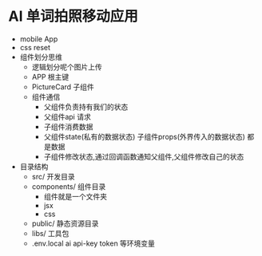 # AI 单词拍照移动应用

- mobile App
- css reset
- 组件划分思维
  - 逻辑划分呢个图片上传
  - APP 根主键
  - PictureCard 子组件
  - 组件通信
    - 父组件负责持有我们的状态
    - 父组件api 请求
    - 子组件消费数据 
    - 父组件state(私有的数据状态) 子组件props(外界传入的数据状态) 都是数据
    - 子组件修改状态,通过回调函数通知父组件,父组件修改自己的状态
- 目录结构
  - src/ 开发目录
  - components/ 组件目录
    - 组件就是一个文件夹
    - jsx
    - css
  - public/ 静态资源目录
  - libs/ 工具包
  - .env.local  ai api-key token 等环境变量
